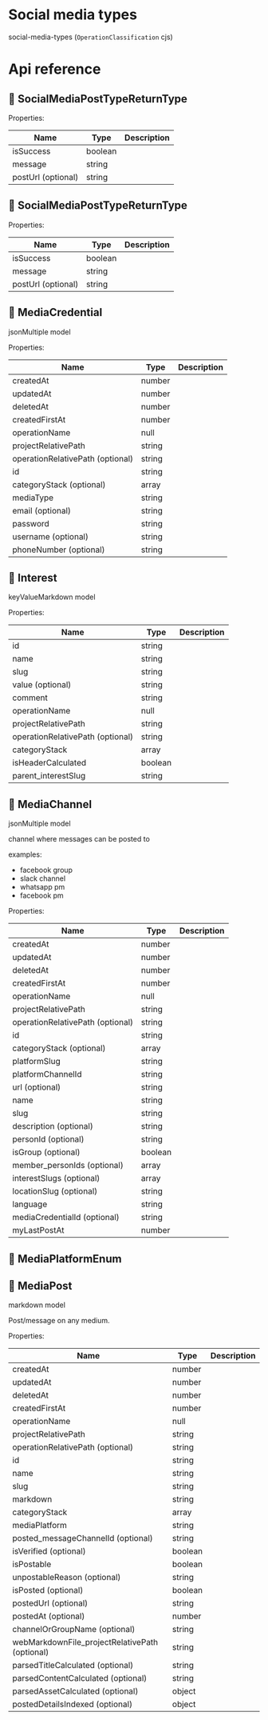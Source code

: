 # Social media types

social-media-types (`OperationClassification` cjs)



# Api reference

## 🔹 SocialMediaPostTypeReturnType

Properties: 

 | Name | Type | Description |
|---|---|---|
| isSuccess  | boolean |  |
| message  | string |  |
| postUrl (optional) | string |  |



## 🔹 SocialMediaPostTypeReturnType

Properties: 

 | Name | Type | Description |
|---|---|---|
| isSuccess  | boolean |  |
| message  | string |  |
| postUrl (optional) | string |  |



## 🔸 MediaCredential

jsonMultiple model









Properties: 

 | Name | Type | Description |
|---|---|---|
| createdAt  | number |  |
| updatedAt  | number |  |
| deletedAt  | number |  |
| createdFirstAt  | number |  |
| operationName  | null |  |
| projectRelativePath  | string |  |
| operationRelativePath (optional) | string |  |
| id  | string |  |
| categoryStack (optional) | array |  |
| mediaType  | string |  |
| email (optional) | string |  |
| password  | string |  |
| username (optional) | string |  |
| phoneNumber (optional) | string |  |



## 🔸 Interest

keyValueMarkdown model









Properties: 

 | Name | Type | Description |
|---|---|---|
| id  | string |  |
| name  | string |  |
| slug  | string |  |
| value (optional) | string |  |
| comment  | string |  |
| operationName  | null |  |
| projectRelativePath  | string |  |
| operationRelativePath (optional) | string |  |
| categoryStack  | array |  |
| isHeaderCalculated  | boolean |  |
| parent_interestSlug  | string |  |



## 🔸 MediaChannel

jsonMultiple model



channel where messages can be posted to

examples:
- facebook group
- slack channel
- whatsapp pm
- facebook pm





Properties: 

 | Name | Type | Description |
|---|---|---|
| createdAt  | number |  |
| updatedAt  | number |  |
| deletedAt  | number |  |
| createdFirstAt  | number |  |
| operationName  | null |  |
| projectRelativePath  | string |  |
| operationRelativePath (optional) | string |  |
| id  | string |  |
| categoryStack (optional) | array |  |
| platformSlug  | string |  |
| platformChannelId  | string |  |
| url (optional) | string |  |
| name  | string |  |
| slug  | string |  |
| description (optional) | string |  |
| personId (optional) | string |  |
| isGroup (optional) | boolean |  |
| member_personIds (optional) | array |  |
| interestSlugs (optional) | array |  |
| locationSlug (optional) | string |  |
| language  | string |  |
| mediaCredentialId (optional) | string |  |
| myLastPostAt  | number |  |



## 🔹 MediaPlatformEnum

## 🔸 MediaPost

markdown model



Post/message on any medium.





Properties: 

 | Name | Type | Description |
|---|---|---|
| createdAt  | number |  |
| updatedAt  | number |  |
| deletedAt  | number |  |
| createdFirstAt  | number |  |
| operationName  | null |  |
| projectRelativePath  | string |  |
| operationRelativePath (optional) | string |  |
| id  | string |  |
| name  | string |  |
| slug  | string |  |
| markdown  | string |  |
| categoryStack  | array |  |
| mediaPlatform  | string |  |
| posted_messageChannelId (optional) | string |  |
| isVerified (optional) | boolean |  |
| isPostable  | boolean |  |
| unpostableReason (optional) | string |  |
| isPosted (optional) | boolean |  |
| postedUrl (optional) | string |  |
| postedAt (optional) | number |  |
| channelOrGroupName (optional) | string |  |
| webMarkdownFile_projectRelativePath (optional) | string |  |
| parsedTitleCalculated (optional) | string |  |
| parsedContentCalculated (optional) | string |  |
| parsedAssetCalculated (optional) | object |  |
| postedDetailsIndexed (optional) | object |  |


